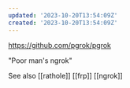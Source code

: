 ```yaml
---
updated: '2023-10-20T13:54:09Z'
created: '2023-10-20T13:54:09Z'
---
```

https://github.com/pgrok/pgrok

"Poor man's ngrok"

See also [[rathole]] [[frp]] [[ngrok]]